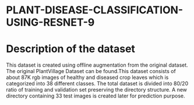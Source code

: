 # PLANT-DISEASE-CLASSIFICATION-USING-RESNET-9
# Description of the dataset
This dataset is created using offline augmentation from the original dataset. The original PlantVillage Dataset can be found.This dataset consists of about 87K rgb images of healthy and diseased crop leaves which is categorized into 38 different classes. The total dataset is divided into 80/20 ratio of training and validation set preserving the directory structure. A new directory containing 33 test images is created later for prediction purpose.
